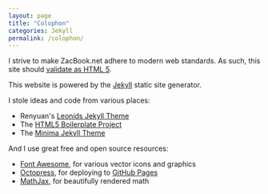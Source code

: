 ```yaml
---
layout: page
title: "Colophon"
categories: Jekyll
permalink: /colophon/
---
```


I strive to make ZacBook.net adhere to modern web standards. As such, this site should [validate as HTML 5](https://validator.w3.org/nu/?doc=http%3A%2F%2Fzacbook.net).

This website is powered by the [Jekyll](http://jekyllrb.com) static site generator. 

I stole ideas and code from various places:
- Renyuan's [Leonids Jekyll Theme](https://renyuanz.github.io/leonids/)
- The [HTML5 Boilerplate Project](http://www.html5boilerplate.com)
- The [Minima Jekyll Theme](https://github.com/jekyll/minima)

And I use great free and open source resources:
- [Font Awesome](http://www.fontawesome.io), for various vector icons and graphics
- [Octopress](https://github.com/octopress/octopress), for deploying to [GitHub Pages](https://pages.github.com)
- [MathJax](https://www.mathjax.org), for beautifully rendered math



